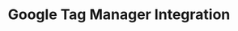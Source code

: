 ---
title: Google Tag Manager Integration
integrationName: Google Tag Manager
slug: gtm
highlights: |
    Google Tag Manager helps you manage website tags all in one place. Referral SaaSquatch's GTM integration leverages your existing GTM setup to install your referral program without needing to edit your website.
keyFeatures:
 - Drag-and-Drop code snippet install
 - Leverage existing Google Tag Manager setup
 - No webpage editing required
 - Completely configure your referral program through the SaaSquatch Portal.
moreInfo:
 - "[Google Tag Manager Quickstart Guide](/guides/using-gtm)"
 - "[Install Guide for Marketers](/guides/morp-install)"
category: landingPage
template: intergrationLander.html
---